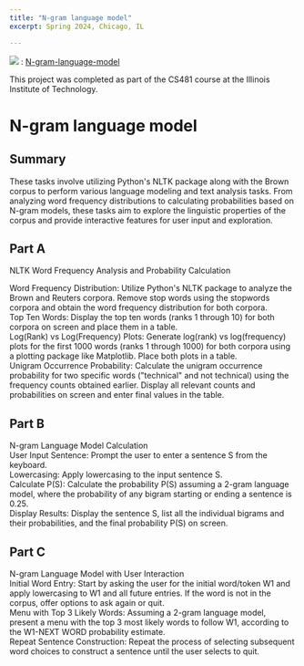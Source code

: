 ```yaml
---
title: "N-gram language model"
excerpt: Spring 2024, Chicago, IL

---
```

 
<img src="https://img.shields.io/badge/GitHub-181717?style=flat-square&logo=GitHub&logoColor=white"/> : [N-gram-language-model](https://github.com/Juhyunn0/N-gram-language-model?tab=readme-ov-file)

This project was completed as part of the CS481 course at the Illinois Institute of Technology.   
# N-gram language model

## Summary  
These tasks involve utilizing Python's NLTK package along with the Brown corpus to perform various language modeling and text analysis tasks. From analyzing word frequency distributions to calculating probabilities based on N-gram models, these tasks aim to explore the linguistic properties of the corpus and provide interactive features for user input and exploration.

## Part A  

NLTK Word Frequency Analysis and Probability Calculation  

Word Frequency Distribution: Utilize Python's NLTK package to analyze the Brown and Reuters corpora. Remove stop words using the stopwords corpora and obtain the word frequency distribution for both corpora.  
Top Ten Words: Display the top ten words (ranks 1 through 10) for both corpora on screen and place them in a table.  
Log(Rank) vs Log(Frequency) Plots: Generate log(rank) vs log(frequency) plots for the first 1000 words (ranks 1 through 1000) for both corpora using a plotting package like Matplotlib. Place both plots in a table.  
Unigram Occurrence Probability: Calculate the unigram occurrence probability for two specific words ("technical" and not technical) using the frequency counts obtained earlier. Display all relevant counts and probabilities on screen and enter final values in the table.  

## Part B  

N-gram Language Model Calculation  
User Input Sentence: Prompt the user to enter a sentence S from the keyboard.  
Lowercasing: Apply lowercasing to the input sentence S.  
Calculate P(S): Calculate the probability P(S) assuming a 2-gram language model, where the probability of any bigram starting or ending a sentence is 0.25.  
Display Results: Display the sentence S, list all the individual bigrams and their probabilities, and the final probability P(S) on screen.  
  
## Part C  

N-gram Language Model with User Interaction  
Initial Word Entry: Start by asking the user for the initial word/token W1 and apply lowercasing to W1 and all future entries. If the word is not in the corpus, offer options to ask again or quit.  
Menu with Top 3 Likely Words: Assuming a 2-gram language model, present a menu with the top 3 most likely words to follow W1, according to the W1-NEXT WORD probability estimate.  
Repeat Sentence Construction: Repeat the process of selecting subsequent word choices to construct a sentence until the user selects to quit.  
